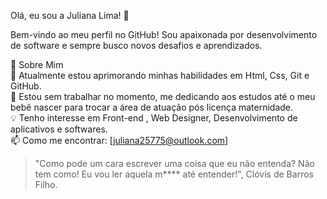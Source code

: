 Olá, eu sou a Juliana Lima! 👋

Bem-vindo ao meu perfil no GitHub! Sou apaixonada por desenvolvimento de software e sempre busco novos desafios e aprendizados.

🚀 Sobre Mim                 
🌱 Atualmente estou aprimorando minhas habilidades em Html, Css, Git e GitHub.                     
💼 Estou sem trabalhar no momento, me dedicando aos estudos até o meu bebê nascer para trocar a área de atuação pós licença maternidade.              
💡 Tenho interesse em Front-end , Web Designer, Desenvolvimento de aplicativos e softwares.        
📫 Como me encontrar: [juliana25775@outlook.com]




>"Como pode um cara escrever uma coisa que eu não entenda? Não tem como! Eu vou ler aquela m**** até entender!", Clóvis de Barros Filho.
